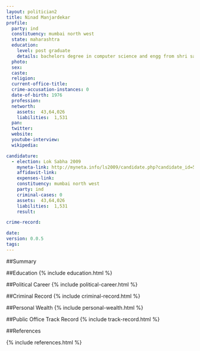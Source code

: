 ```yaml
---
layout: politician2
title: Ninad Manjardekar
profile: 
  party: ind
  constituency: mumbai north west
  state: maharashtra
  education: 
    level: post graduate
    details: bachelors degree in computer science and engg from shri sant gajanan maharaj college of engineering, shegaon, dist buldhana amravati university in the year 1999
  photo: 
  sex: 
  caste: 
  religion: 
  current-office-title: 
  crime-accusation-instances: 0
  date-of-birth: 1976
  profession: 
  networth: 
    assets:  43,64,026
    liabilities:  1,531
  pan: 
  twitter: 
  website: 
  youtube-interview: 
  wikipedia: 

candidature: 
  - election: Lok Sabha 2009
    myneta-link: http://myneta.info/ls2009/candidate.php?candidate_id=5410
    affidavit-link: 
    expenses-link: 
    constituency: mumbai north west 
    party: ind
    criminal-cases: 0
    assets:  43,64,026
    liabilities:  1,531
    result:  

crime-record: 

date: 
version: 0.0.5
tags: 
---
```

##Summary


##Education
{% include education.html %}


##Political Career
{% include political-career.html %}


##Criminal Record
{% include criminal-record.html %}


##Personal Wealth
{% include personal-wealth.html %}


##Public Office Track Record
{% include track-record.html %}


##References


{% include references.html %}